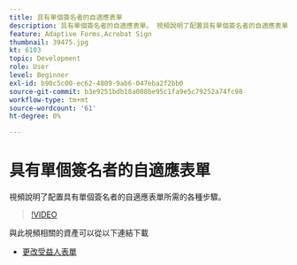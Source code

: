 ```yaml
---
title: 具有單個簽名者的自適應表單
description: 具有單個簽名者的自適應表單。 視頻說明了配置具有單個簽名者的自適應表單所需的各種步驟。
feature: Adaptive Forms,Acrobat Sign
thumbnail: 39475.jpg
kt: 6103
topic: Development
role: User
level: Beginner
exl-id: b90c5c00-ec62-4809-9ab6-047eba2f2bb0
source-git-commit: b3e9251bdb18a008be95c1fa9e5c79252a74fc98
workflow-type: tm+mt
source-wordcount: '61'
ht-degree: 0%

---
```


# 具有單個簽名者的自適應表單


視頻說明了配置具有單個簽名者的自適應表單所需的各種步驟。

>[!VIDEO](https://video.tv.adobe.com/v/39475?quality=12&learn=on)

與此視頻相關的資產可以從以下連結下載

* [更改受益人表單 ](assets/change-of-beneficiary-form.zip)
